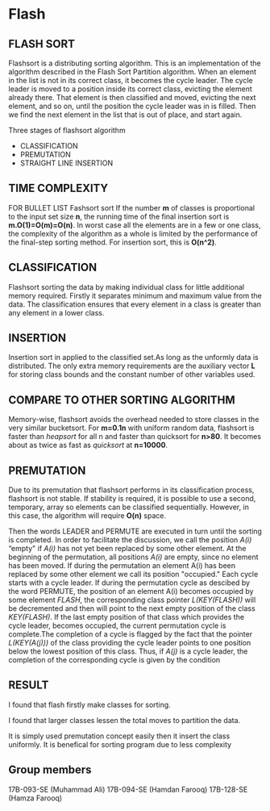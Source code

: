 # Flash
## FLASH SORT

Flashsort is a distributing sorting algorithm.
This is an implementation of the algorithm described in the Flash Sort Partition algorithm. When an element in the list is not in its correct class, it becomes the cycle leader. The cycle leader is moved to a position inside its correct class, evicting the element already there. That element is then classified and moved, evicting the next element, and so on, until the position the cycle leader was in is filled. Then we find the next element in the list that is out of place, and start again.

Three stages of flashsort algorithm
* CLASSIFICATION
* PREMUTATION
* STRAIGHT LINE INSERTION


## TIME COMPLEXITY 

  FOR BULLET LIST
Fashsort sort If the number **m** of classes is proportional to the input set size **n**, the running time of the final insertion sort is **m.O(1)=O(m)=O(n)**.
In worst case all the elements are in a few or one class, the complexity of the algorithm as a whole is limited by the performance of the final-step sorting method. For insertion sort, this is **O(n^2)**.
## CLASSIFICATION
Flashsort sorting the data by making individual class for little additional memory required.
Firstly it separates minimum and maximum value from the data.
The classification ensures that every element in a class is greater than any element in a lower class.
## INSERTION
Insertion sort in applied to the classified set.As long as the unformly data is distributed.
The only extra memory requirements are the auxiliary vector **L** for storing class bounds and the constant number of other variables used.
## COMPARE TO OTHER SORTING ALGORITHM
Memory-wise, flashsort avoids the overhead needed to store classes in the very similar bucketsort. For **m=0.1n** with uniform random data, flashsort is faster than *heapsort* for all n and faster than quicksort for **n>80**. It becomes about as twice as fast as *quicksort* at **n=10000**.
## PREMUTATION
Due to its premutation that flashsort performs in its classification process, flashsort is  not stable. If stability is required, it is possible to use a second, temporary, array so elements can be classified sequentially. However, in this case, the algorithm will require **O(n)** space.

Then the words LEADER and PERMUTE are executed in turn until the sorting is completed. In order to facilitate the discussion, we call the position *A(i)* “empty" if *A(i)* has not yet been replaced by some other element. At the beginning of the permutation, all positions *A(i)* are  empty, since no element has been moved.  If during the permutation an element A(i) has been replaced by some other  element  we call its position "occupied."
Each cycle starts with a cycle leader. If during the permutation cycle as descibed by the word PERMUTE, the position of  an element A(i) becomes occupied by some element *FLASH*, the corresponding class pointer *L(KEY(FLASH))* will be decremented and then will point to the next empty position of the class *KEY(FLASH)*. If the last empty position of that class which provides the cycle leader, becomes occupied, the current permutation cycle is complete.The completion of a cycle is flagged by the fact that the pointer *L(KEY(A(j)))* of the class providing the cycle leader points to one position below the lowest position of this class. Thus, if *A(j)*  is a cycle leader, the completion of the corresponding cycle is given by the condition 

## RESULT
I found that flash firstly make classes for sorting.

I found that larger classes lessen the total moves to partition the data.

It is simply used premutation concept easily then it insert the class uniformly. It is benefical for sorting program
 due to less complexity

## Group members 
17B-093-SE
(Muhammad Ali)
17B-094-SE
(Hamdan Farooq)
17B-128-SE
(Hamza Farooq)
